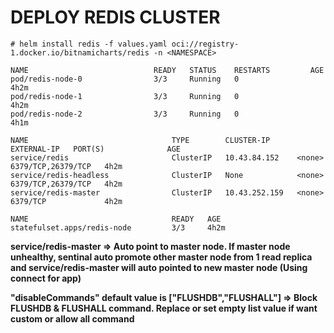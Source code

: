 # DEPLOY REDIS CLUSTER

```
# helm install redis -f values.yaml oci://registry-1.docker.io/bitnamicharts/redis -n <NAMESPACE>
```

```
NAME                            READY   STATUS    RESTARTS         AGE
pod/redis-node-0                3/3     Running   0                4h2m
pod/redis-node-1                3/3     Running   0                4h2m
pod/redis-node-2                3/3     Running   0                4h1m

NAME                                TYPE        CLUSTER-IP      EXTERNAL-IP   PORT(S)              AGE
service/redis                       ClusterIP   10.43.84.152    <none>        6379/TCP,26379/TCP   4h2m
service/redis-headless              ClusterIP   None            <none>        6379/TCP,26379/TCP   4h2m
service/redis-master                ClusterIP   10.43.252.159   <none>        6379/TCP             4h2m

NAME                                READY   AGE
statefulset.apps/redis-node         3/3     4h2m
```

**service/redis-master ⇒ Auto point to master node. If master node unhealthy, sentinal auto promote other master node from 1 read replica and service/redis-master will auto pointed to new master node (Using connect for app)**

**"disableCommands" default value is ["FLUSHDB","FLUSHALL"] ⇒ Block FLUSHDB & FLUSHALL command. Replace or set empty list value if want custom or allow all command**
